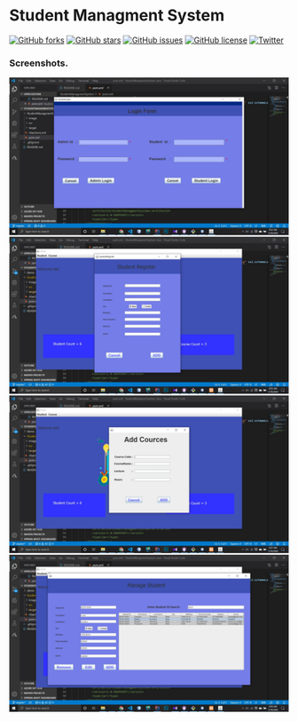 # Student Managment System 




[![GitHub forks](https://img.shields.io/github/forks/ruwanbandara/StudentMangmentSystem-Java)](https://github.com/ruwanbandara/StudentMangmentSystem-Java/network)  [![GitHub stars](https://img.shields.io/github/stars/ruwanbandara/StudentManagmentSystem-java)](https://github.com/ruwanbandara/StudentManagmentSystem-java/stargazers) [![GitHub issues](https://img.shields.io/github/issues/ruwanbandara/StudentManagmentSystem-java)](https://github.com/ruwanbandara/StudentManagmentSystem-java/issues)  [![GitHub license](https://img.shields.io/github/license/ruwanbandara/StudentManagmentSystem-java)](https://github.com/ruwanbandara/StudentManagmentSystem-java)   [![Twitter](https://img.shields.io/twitter/url?style=social&url=https%3A%2F%2Ftwitter.com%2FRuwanBa35338152)](https://twitter.com/intent/tweet?text=Wow:&url=https%3A%2F%2Fgithub.com%2Fruwanbandara%2FStudentManagmentSystem-java)


### Screenshots.

<img src="demo/userLogin.jpg">
<img src="demo/UserAdd.jpg">
<img src="demo/courseAdd.jpg">
<img src="demo/userManage.jpg">
